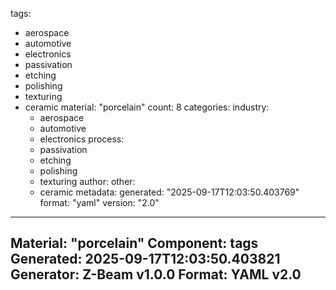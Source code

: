 tags:
  - aerospace
  - automotive
  - electronics
  - passivation
  - etching
  - polishing
  - texturing
  - ceramic
material: "porcelain"
count: 8
categories:
  industry:
    - aerospace
    - automotive
    - electronics
  process:
    - passivation
    - etching
    - polishing
    - texturing
  author:
  other:
    - ceramic
metadata:
  generated: "2025-09-17T12:03:50.403769"
  format: "yaml"
  version: "2.0"

---
Material: "porcelain"
Component: tags
Generated: 2025-09-17T12:03:50.403821
Generator: Z-Beam v1.0.0
Format: YAML v2.0
---